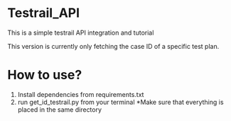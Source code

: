 # Testrail_API

This is a simple testrail API integration and tutorial

This version is currently only fetching the case ID of a specific test plan.

# How to use?
1. Install dependencies from requirements.txt
2. run get_id_testrail.py from your terminal
*Make sure that everything is placed in the same directory
